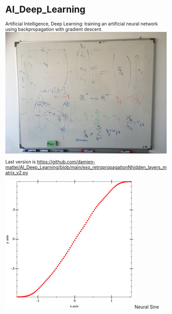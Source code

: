 # AI_Deep_Learning
Artificial Intelligence, Deep Learning: training an artificial neural network using backpropagation with gradient descent.
![white board](IMG_2595.JPG?raw=true "white board")

Last version is
https://github.com/damien-mattei/AI_Deep_Learning/blob/main/exo_retropropagationNhidden_layers_matrix_v2.py



![neural sine](neural-sine.jpg?raw=true "neural sine")
Neural Sine


